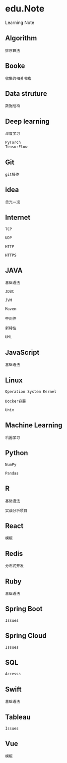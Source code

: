 # edu.Note
Learning Note

## Algorithm

    排序算法
    
## Booke
    收集的相关书籍
    
## Data struture
    
    数据结构
    
## Deep learning
    
    深度学习 
    
    PyTorch 
    TensorFlow
    
## Git

    git操作

## idea
    
    灵光一现
    
## Internet
    
    TCP
    
    UDP
    
    HTTP
    
    HTTPS
    
## JAVA
    
    基础语法
    
    JDBC
    
    JVM
    
    Maven
    
    中间件
    
    新特性
    
    UML
    
## JavaScript
    
    基础语法
    
## Linux
    
    Operation System Kernel
    
    Docker容器
    
    Unix
    
## Machine Learning
    
    机器学习

## Python

    NumPy 
    
    Pandas
  
## R
    
    基础语法
    
    实战分析项目

## React
    
    模板
    
## Redis
    
    分布式开发
    
## Ruby

    基础语法

## Spring Boot
    
    Issues
    
## Spring Cloud
    
    Issues
    
## SQL

    Accesss

## Swift
    
    基础语法
    
## Tableau
    
    Issues
    
## Vue
    模板
